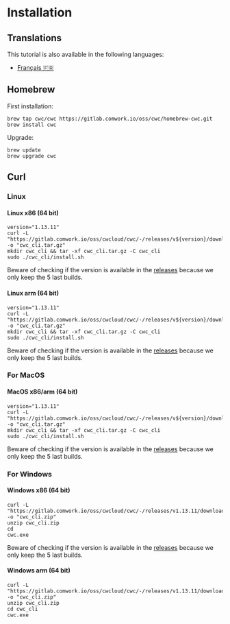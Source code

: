 # Installation

## Translations

This tutorial is also available in the following languages:
* [Français 🇫🇷](../../translations/fr/tutorials/cli/install.md)

## Homebrew

First installation:

```shell
brew tap cwc/cwc https://gitlab.comwork.io/oss/cwc/homebrew-cwc.git 
brew install cwc
```

Upgrade:

```shell
brew update
brew upgrade cwc
```

## Curl

### Linux

#### Linux x86 (64 bit)

```shell
version="1.13.11"
curl -L "https://gitlab.comwork.io/oss/cwcloud/cwc/-/releases/v${version}/downloads/cwc_${version}_linux_amd64.tar.gz" -o "cwc_cli.tar.gz"
mkdir cwc_cli && tar -xf cwc_cli.tar.gz -C cwc_cli 
sudo ./cwc_cli/install.sh
```

Beware of checking if the version is available in the [releases](https://gitlab.comwork.io/oss/cwcloud/cwc/-/releases) because we only keep the 5 last builds.

#### Linux arm (64 bit)

```shell
version="1.13.11"
curl -L "https://gitlab.comwork.io/oss/cwcloud/cwc/-/releases/v${version}/downloads/cwc_${version}_linux_arm64.tar.gz" -o "cwc_cli.tar.gz" 
mkdir cwc_cli && tar -xf cwc_cli.tar.gz -C cwc_cli 
sudo ./cwc_cli/install.sh
```

Beware of checking if the version is available in the [releases](https://gitlab.comwork.io/oss/cwcloud/cwc/-/releases) because we only keep the 5 last builds.

### For MacOS

#### MacOS x86/arm (64 bit)

```shell
version="1.13.11"
curl -L "https://gitlab.comwork.io/oss/cwcloud/cwc/-/releases/v${version}/downloads/cwc_${version}_darwin_all.tar.gz" -o "cwc_cli.tar.gz"
mkdir cwc_cli && tar -xf cwc_cli.tar.gz -C cwc_cli     
sudo ./cwc_cli/install.sh
```

Beware of checking if the version is available in the [releases](https://gitlab.comwork.io/oss/cwcloud/cwc/-/releases) because we only keep the 5 last builds.

### For Windows

#### Windows x86 (64 bit)

```shell
curl -L "https://gitlab.comwork.io/oss/cwcloud/cwc/-/releases/v1.13.11/downloads/cwc_1.13.11_windows_amd64.zip" -o "cwc_cli.zip"
unzip cwc_cli.zip 
cd 
cwc.exe
```

Beware of checking if the version is available in the [releases](https://gitlab.comwork.io/oss/cwcloud/cwc/-/releases) because we only keep the 5 last builds.

#### Windows arm (64 bit)

```shell
curl -L "https://gitlab.comwork.io/oss/cwcloud/cwc/-/releases/v1.13.11/downloads/cwc_1.13.11_windows_arm64.zip" -o "cwc_cli.zip"
unzip cwc_cli.zip 
cd cwc_cli
cwc.exe
```
